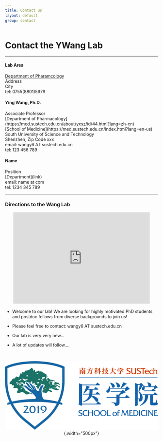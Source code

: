 ```yaml
---
title: Contact us
layout: default
group: contact
---
```


# Contact the YWang Lab
---
<div class="row" markdown="1">

<div class="col-md-4 col-ms-4">

#### Lab Area
  [Department of Pharamcology](https://med.sustech.edu.cn/index.html)<br>
  Address<br>
  City<br>
  tel: 0755(8801)5679

</div>

<div class="col-md-4 col-ms-4">

  <h4>Ying Wang, Ph.D.</h4>
  Associate Professor<br>
  [Department of Pharmacology](https://med.sustech.edu.cn/about/yxsz/id/44.html?lang=zh-cn)<br>
  [School of Medicine](https://med.sustech.edu.cn/index.html?lang=en-us)<br>
  South University of Science and Technology<br>
  Shenzhen, Zip Code xxx <br>
  email:  wangy6 AT sustech.edu.cn <br>
  tel: 123 456 789
</div>

<div class="col-md-4 col-ms-4">

  <h4> Name</h4>
  Position<br>
  [Department](link)<br>
  email: name at com<br>
  tel: 1234 345 789<br>

</div>

</div>

---



<div class="row">



<div class="col-md-5 col-ms-5">

### Directions to the Wang Lab


<div align="center">
<!-- <iframe jsname="L5Fo6c" class="YMEQtf" style="justify-content: center;" sandbox="allow-scripts allow-popups allow-forms allow-same-origin allow-popups-to-escape-sandbox allow-downloads" aria-label="Map, Li Ka Shing Faculty of Medicine, The University of Hong Kong (HKUMed)" src="https://maps-api-ssl.google.com/maps?hl=en-US&amp;ll=22.267136,114.128507&amp;output=embed&amp;q=21+Sassoon+Rd,+Pok+Fu+Lam,+Hong+Kong+(Li+Ka+Shing+Faculty+of+Medicine,+The+University+of+Hong+Kong+(HKUMed))&amp;z=17" allowfullscreen="" frameborder="0"></iframe>
 -->

<!-- <iframe
  width="450"
  height="300"
  style="border:0"
  loading="lazy"
  allowfullscreen
   src="https://maps-api-ssl.google.com/maps?hl=en-US&amp;ll=22.267136,114.128507&amp;output=embed&amp;q=21+Sassoon+Rd,+Pok+Fu+Lam,+Hong+Kong+(Li+Ka+Shing+Faculty+of+Medicine,+The+University+of+Hong+Kong+(HKUMed))&amp;z=17" >
</iframe> -->

<iframe width="450" height="300" frameborder='0' scrolling='no' marginheight='0' marginwidth='0' src="https://surl.amap.com/1djnmOql5XG"></iframe>



</div>
</div>

<div class="col-md-7 col-ms-7">

* Welcome to our lab! We are looking for highly motivated PhD students and postdoc fellows from diverse backgrounds to join us!   

* Please feel free to contact: wangy6 AT sustech.edu.cn    
* Our lab is very very new...   

* A lot of updates will follow....   

<br>


<div align="center">

![logo](/docs/images/med-SUSTECH.png){:width="500px"}
</div>

</div>
</div>


